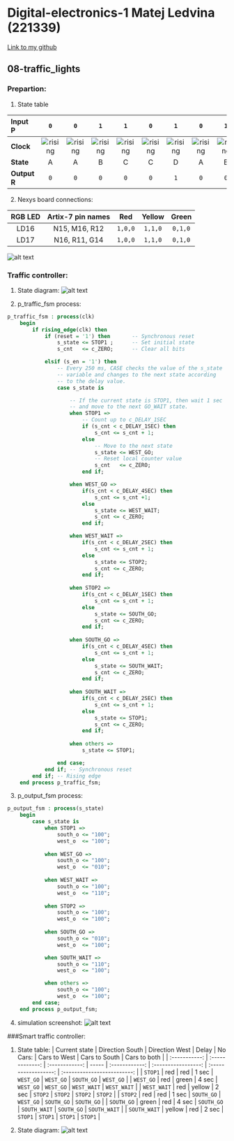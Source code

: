 # Digital-electronics-1 Matej Ledvina (221339)
[Link to my github](https://github.com/Ledvuk/Digital-electronics-1/)
## 08-traffic_lights
### Prepartion:
1. State table

| **Input P** | `0` | `0` | `1` | `1` | `0` | `1` | `0` | `1` | `1` | `1` | `1` | `0` | `0` | `1` | `1` | `1` |
| :-- | :-: | :-: | :-: | :-: | :-: | :-: | :-: | :-: | :-: | :-: | :-: | :-: | :-: | :-: | :-: | :-: |
| **Clock** | ![rising](Images/eq_uparrow.png) | ![rising](Images/eq_uparrow.png) | ![rising](Images/eq_uparrow.png) | ![rising](Images/eq_uparrow.png) | ![rising](Images/eq_uparrow.png) | ![rising](Images/eq_uparrow.png) | ![rising](Images/eq_uparrow.png) | ![rising](Images/eq_uparrow.png) | ![rising](Images/eq_uparrow.png) | ![rising](Images/eq_uparrow.png) | ![rising](Images/eq_uparrow.png) | ![rising](Images/eq_uparrow.png) | ![rising](Images/eq_uparrow.png) | ![rising](Images/eq_uparrow.png) | ![rising](Images/eq_uparrow.png) | ![rising](Images/eq_uparrow.png) |
| **State** | A | A | B | C | C | D | A | B | C | D | B | B | B | C | D | B |
| **Output R** | `0` | `0` | `0` | `0` | `0` | `1` | `0` | `0` | `0` | `1` | `0` | `0` | `0` | `0` | `1` | `0` |

2. Nexys board connections:

| **RGB LED** | **Artix-7 pin names** | **Red** | **Yellow** | **Green** |
| :-: | :-: | :-: | :-: | :-: |
| LD16 | N15, M16, R12 | `1,0,0` | `1,1,0` | `0,1,0` |
| LD17 | N16, R11, G14 | `1,0,0` | `1,1,0` | `0,1,0` |

![alt text](https://github.com/Ledvuk/Digital-electronics-1/blob/main/Labs/08-traffic_lights/cons.png)

### Traffic controller:

1. State diagram:
![alt text](https://github.com/Ledvuk/Digital-electronics-1/blob/main/Labs/08-traffic_lights/diagram1.jpg)

2. p_traffic_fsm process:

```vhdl
p_traffic_fsm : process(clk)
    begin
        if rising_edge(clk) then
            if (reset = '1') then       -- Synchronous reset
                s_state <= STOP1 ;      -- Set initial state
                s_cnt   <= c_ZERO;      -- Clear all bits

            elsif (s_en = '1') then
                -- Every 250 ms, CASE checks the value of the s_state 
                -- variable and changes to the next state according 
                -- to the delay value.
                case s_state is

                    -- If the current state is STOP1, then wait 1 sec
                    -- and move to the next GO_WAIT state.
                    when STOP1 =>
                        -- Count up to c_DELAY_1SEC
                        if (s_cnt < c_DELAY_1SEC) then
                            s_cnt <= s_cnt + 1;
                        else
                            -- Move to the next state
                            s_state <= WEST_GO;
                            -- Reset local counter value
                            s_cnt   <= c_ZERO;
                        end if;

                    when WEST_GO =>
                        if(s_cnt < c_DELAY_4SEC) then
                            s_cnt <= s_cnt +1;
                        else
                            s_state <= WEST_WAIT;
                            s_cnt <= c_ZERO;
                        end if;

                    when WEST_WAIT =>
                        if(s_cnt < c_DELAY_2SEC) then
                            s_cnt <= s_cnt + 1;
                        else
                            s_state <= STOP2;
                            s_cnt <= c_ZERO;
                        end if;
                    
                    when STOP2 =>
                        if(s_cnt < c_DELAY_1SEC) then
                            s_cnt <= s_cnt + 1;
                        else
                            s_state <= SOUTH_GO;
                            s_cnt <= c_ZERO;
                        end if;
                    
                    when SOUTH_GO =>
                        if(s_cnt < c_DELAY_4SEC) then
                            s_cnt <= s_cnt + 1;
                        else
                            s_state <= SOUTH_WAIT;
                            s_cnt <= c_ZERO;
                        end if;
                        
                    when SOUTH_WAIT =>
                        if(s_cnt < c_DELAY_2SEC) then
                            s_cnt <= s_cnt + 1;
                        else
                            s_state <= STOP1;
                            s_cnt <= c_ZERO;
                        end if;
                                 
                    when others =>
                        s_state <= STOP1;

                end case;
            end if; -- Synchronous reset
        end if; -- Rising edge
    end process p_traffic_fsm;
```

3. p_output_fsm process:

```vhdl
p_output_fsm : process(s_state)
    begin
        case s_state is
            when STOP1 =>
                south_o <= "100";
                west_o  <= "100";
                
            when WEST_GO =>
                south_o <= "100";
                west_o  <= "010";
                
            when WEST_WAIT =>
                south_o <= "100";
                west_o  <= "110";
                
            when STOP2 =>
                south_o <= "100";
                west_o  <= "100";
                
            when SOUTH_GO =>
                south_o <= "010";
                west_o  <= "100";

            when SOUTH_WAIT =>
                south_o <= "110";
                west_o  <= "100";   

            when others =>
                south_o <= "100";
                west_o  <= "100";
        end case;
    end process p_output_fsm;
```
4. simulation screenshot:
![alt text](https://github.com/Ledvuk/Digital-electronics-1/blob/main/Labs/08-traffic_lights/snap1.png)


###Smart traffic controller:

1. State table:
| Current state | Direction South | Direction West | Delay |    No Cars:    |    Cars to West     |    Cars to South     |         Cars to both        |
| :-----------: | :-------------: | :------------: | ----- | :------------: | :-----------------: | :------------------: | :-------------------------: |
|    `STOP1`    |       red       |      red       | 1 sec |   `WEST_GO`    |      `WEST_GO`      |      `SOUTH_GO`      |          `WEST_GO`          |
|   `WEST_GO`   |       red       |     green      | 4 sec |   `WEST_GO`    |      `WEST_GO`      |     `WEST_WAIT`      |         `WEST_WAIT`         |
|  `WEST_WAIT`  |       red       |     yellow     | 2 sec |    `STOP2`     |       `STOP2`       |       `STOP2`        |           `STOP2`           |
|    `STOP2`    |       red       |      red       | 1 sec |   `SOUTH_GO`   |      `WEST_GO`      |      `SOUTH_GO`      |         `SOUTH_GO`          |
|  `SOUTH_GO`   |      green      |      red       | 4 sec |   `SOUTH_GO`   |    `SOUTH_WAIT`     |      `SOUTH_GO`      |        `SOUTH_WAIT`         |
| `SOUTH_WAIT`  |     yellow      |      red       | 2 sec |    `STOP1`     |       `STOP1`       |       `STOP1`        |           `STOP1`           |

2. State diagram:
![alt text](https://github.com/Ledvuk/Digital-electronics-1/blob/main/Labs/08-traffic_lights/diagram2.jpg)

